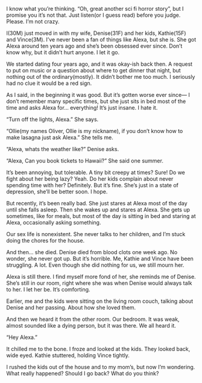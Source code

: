 I know what you’re thinking. “Oh, great another sci fi horror story”, but I promise you it’s not that. Just listen(or I guess read) before you judge. Please. I’m not crazy.

I(30M) just moved in with my wife, Denise(31F) and her kids, Kathie(15F) and Vince(3M). I’ve never been a fan of things like Alexa, but she is. She got Alexa around ten years ago and she’s been obsessed ever since. Don’t know why, but it didn’t hurt anyone. I let it go.

We started dating four years ago, and it was okay-ish back then. A request to put on music or a question about where to get dinner that night, but nothing out of the ordinary(mostly). It didn’t bother me too much. I seriously had no clue it would be a red sign.

As I said, in the beginning it was good. But it’s gotten worse ever since— I don’t remember many specific times, but she just sits in bed most of the time and asks Alexa for… everything! It’s just insane. I hate it.

“Turn off the lights, Alexa.” She says.

“Ollie(my names Oliver, Ollie is my nickname), if you don’t know how to make lasagna just ask Alexa.” She tells me.

“Alexa, whats the weather like?” Denise asks.

“Alexa, Can you book tickets to Hawaii?” She said one summer.

It’s been annoying, but tolerable. A tiny bit creepy at times? Sure! Do we fight about her being lazy? Yeah. Do her kids complain about never spending time with her? Definitely. But it’s fine. She’s just in a state of depression, she’ll be better soon. I hope.

But recently, it’s been really bad. She just stares at Alexa most of the day until she falls asleep. Then she wakes up and stares at Alexa. She gets up sometimes, like for meals, but most of the day is sitting in bed and staring at Alexa, occasionally asking something.

Our sex life is nonexistent. She never talks to her children, and I’m stuck doing the chores for the house.

And then… she died. Denise died from blood clots one week ago. No wonder, she never got up. But it’s horrible. Me, Kathie and Vince have been struggling. A lot. Even though she did nothing for us, we still mourn her.

Alexa is still there. I find myself more fond of her, she reminds me of Denise. She’s still in our room, right where she was when Denise would always talk to her. I let her be. It’s comforting.

Earlier, me and the kids were sitting on the living room couch, talking about Denise and her passing. About how she loved them.

And then we heard it from the other room. Our bedroom. It was weak, almost sounded like a dying person, but it was there. We all heard it.

“Hey Alexa.”

It chilled me to the bone. I froze and looked at the kids. They looked back, wide eyed. Kathie stuttered, holding Vince tightly.

I rushed the kids out of the house and to my mom’s, but now I’m wondering. What really happened? Should I go back? What do you think?